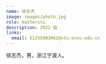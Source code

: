 ```yaml
---
name: 徐志杰
image: images/photo.jpg
role: masterstu
description: 2022 级
links:
  email: 51255903062@stu.ecnu.edu.cn
---
```


徐志杰，男，浙江宁波人。